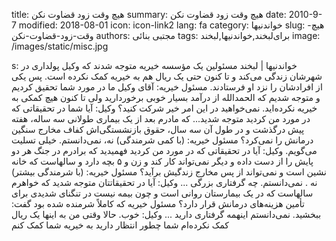 title: هیچ وقت زود قضاوت نکن
summary: هیچ وقت زود قضاوت نکن
date: 2010-9-7
modified: 2018-08-01
icon:  icon-link2
lang: fa
category: خواندنیها
slug: هیچ-وقت-زود-قضاوت-نکن
authors: مجتبی بنائی
tags: برای‌لبخند,خواندنیها,لبخند
image: /images/static/misc.jpg

s: خواندنیها | لبخند  مسئولین یک مؤسسه خیریه متوجه شدند که وکیل پولداری در شهرشان زندگی می‌کند و تا کنون حتی یک ریال هم به خیریه کمک نکرده است. پس یکی از افرادشان را نزد او فرستادند. مسئول خیریه: آقای وکیل ما در مورد شما تحقیق کردیم و متوجه شدیم که الحمدالله از درآمد بسیار خوبی برخوردارید ولی تا کنون هیچ کمکی به خیریه نکرده‌اید. نمی‌خواهید در این امر خیر شرکت کنید؟ وکیل: آیا شما در تحقیقاتی که در مورد من کردید متوجه شدید...  که مادرم بعد از یک بیماری طولانی سه ساله، هفته پیش درگذشت و در طول آن سه سال، حقوق بازنشستگی‌اش کفاف مخارج سنگین درمانش را نمی‌کرد؟ مسئول خیریه: (با کمی شرمندگی) نه، نمی‌دانستم. خیلی تسلیت می‌گویم. وکیل: آیا در تحقیقاتی که در مورد من کردید فهمیدید که برادرم در جنگ هر دو پایش را از دست داده و دیگر نمی‌تواند کار کند و زن و ۵ بچه دارد و سالهاست که خانه نشین است و نمی‌تواند از پس مخارج زندگیش برآید؟ مسئول خیریه: (با شرمندگی بیشتر) نه . نمی‌دانستم. چه گرفتاری بزرگی ... وکیل: آیا در تحقیقاتتان متوجه شدید که خواهرم سالهاست که در یک بیمارستان روانی است و چون بیمه نیست در تنگنای شدیدی برای تأمین هزینه‌های درمانش قرار دارد؟ مسئول خیریه که کاملاً شرمنده شده بود گفت: ببخشید. نمی‌دانستم اینهمه گرفتاری دارید ... وکیل: خوب. حالا وقتی من به اینها یک ریال کمک نکرده‌ام شما چطور انتظار دارید به خیریه شما کمک کنم